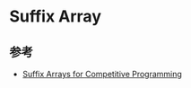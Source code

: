 
# Suffix Array

## 参考
- [Suffix Arrays for Competitive Programming](https://www.geeksforgeeks.org/suffix-arrays-for-competitive-programming)

